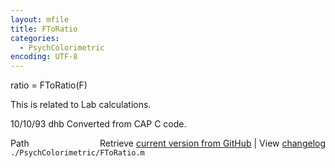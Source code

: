 ```yaml
---
layout: mfile
title: FToRatio
categories:
  - PsychColorimetric
encoding: UTF-8
---
```


ratio = FToRatio(F)

This is related to Lab calculations.

10/10/93    dhb   Converted from CAP C code.


<div class="code_header" style="text-align:right;">
  <span style="float:left;">Path&nbsp;&nbsp;</span> <span class="counter">Retrieve <a href=
  "https://raw.github.com/Psychtoolbox-3/Psychtoolbox-3/beta/./PsychColorimetric/FToRatio.m">current version from GitHub</a> | View <a href=
  "https://github.com/Psychtoolbox-3/Psychtoolbox-3/commits/beta/./PsychColorimetric/FToRatio.m">changelog</a></span>
</div>
<div class="code">
  <code>./PsychColorimetric/FToRatio.m</code>
</div>
